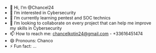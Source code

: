 - 👋 Hi, I’m @Chancel24
- 👀 I’m interested in Cybersecurity
- 🌱 I’m currently learning pentest and SOC technics
- 💞️ I’m looking to collaborate on every project that can help me improve my skills in Cybersecurity
- 📫 How to reach me: chancelkotin24@gmail.com  - +33616451474
- 😄 Pronouns: Chanco
- ⚡ Fun fact: ...

<!---
Chancel24/Chancel24 is a ✨ special ✨ repository because its `README.md` (this file) appears on your GitHub profile.
You can click the Preview link to take a look at your changes.
--->
